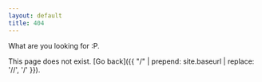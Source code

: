 ```yaml
---
layout: default
title: 404
---
```


What are you looking for :P.

This page does not exist. [Go back]({{ "/" | prepend: site.baseurl | replace: '//', '/' }}).
